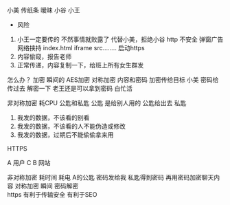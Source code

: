 小美
    传纸条  暧昧
小谷
小王

- 风险
1. 小王一定要传的  不然事情就败露了
 代替小美，拒绝小谷    http 不安全
 弹窗广告  网络挟持   index.html  iframe src........
 启动https
2. 内容偷窥，报告老师
3. 正常传递，内容复制一下，给班上所有女生群发

怎么办？
加密        瞬间的
AES加密  对称加密     内容和密码  加密传给目标
小美  密码给传过去  解密一下   老王还是可以拿到密码   白忙活

非对称加密   耗CPU 
        公匙和私匙  公匙  是给别人用的
        公匙给出去
        私匙

1. 我发的数据，不该看的别看
2. 我发的数据，不该看的人不能伪造或修改
3. 我发的数据，过期后不能偷偷拿来用
 

 HTTPS

 A 用户                    C                       B  网站

 非对称加密   耗时间  耗电                                    A的公匙  密码发给我
 私匙得到密码
 再用密码加密聊天内容       对称加密 瞬间                           密码解密       
 https 有利于传输安全  有利于SEO                          
